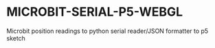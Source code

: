 # MICROBIT-SERIAL-P5-WEBGL
Microbit position readings to python serial reader/JSON formatter to p5 sketch
